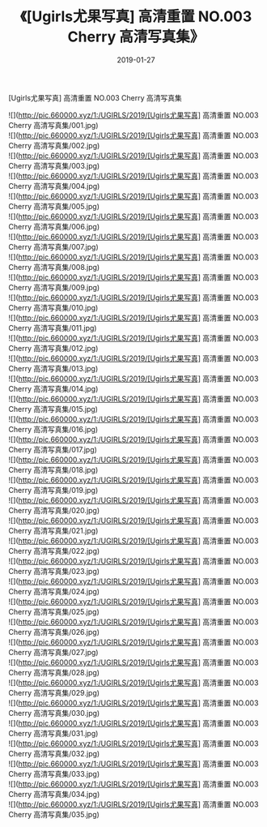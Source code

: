 ﻿---
layout: post
title:  《[Ugirls尤果写真] 高清重置 NO.003 Cherry 高清写真集》
date:   2019-01-27
img: http://pic.660000.xyz/1:/UGIRLS/2019/[Ugirls尤果写真] 高清重置 NO.003 Cherry 高清写真集/000.jpg
categories: [美女, 清纯, 唯美]
---

[Ugirls尤果写真] 高清重置 NO.003 Cherry 高清写真集

 ![](http://pic.660000.xyz/1:/UGIRLS/2019/[Ugirls尤果写真] 高清重置 NO.003 Cherry 高清写真集/001.jpg) <br>![](http://pic.660000.xyz/1:/UGIRLS/2019/[Ugirls尤果写真] 高清重置 NO.003 Cherry 高清写真集/002.jpg) <br>![](http://pic.660000.xyz/1:/UGIRLS/2019/[Ugirls尤果写真] 高清重置 NO.003 Cherry 高清写真集/003.jpg) <br>![](http://pic.660000.xyz/1:/UGIRLS/2019/[Ugirls尤果写真] 高清重置 NO.003 Cherry 高清写真集/004.jpg) <br>![](http://pic.660000.xyz/1:/UGIRLS/2019/[Ugirls尤果写真] 高清重置 NO.003 Cherry 高清写真集/005.jpg) <br>![](http://pic.660000.xyz/1:/UGIRLS/2019/[Ugirls尤果写真] 高清重置 NO.003 Cherry 高清写真集/006.jpg) <br>![](http://pic.660000.xyz/1:/UGIRLS/2019/[Ugirls尤果写真] 高清重置 NO.003 Cherry 高清写真集/007.jpg) <br>![](http://pic.660000.xyz/1:/UGIRLS/2019/[Ugirls尤果写真] 高清重置 NO.003 Cherry 高清写真集/008.jpg) <br>![](http://pic.660000.xyz/1:/UGIRLS/2019/[Ugirls尤果写真] 高清重置 NO.003 Cherry 高清写真集/009.jpg) <br>![](http://pic.660000.xyz/1:/UGIRLS/2019/[Ugirls尤果写真] 高清重置 NO.003 Cherry 高清写真集/010.jpg) <br>![](http://pic.660000.xyz/1:/UGIRLS/2019/[Ugirls尤果写真] 高清重置 NO.003 Cherry 高清写真集/011.jpg) <br>![](http://pic.660000.xyz/1:/UGIRLS/2019/[Ugirls尤果写真] 高清重置 NO.003 Cherry 高清写真集/012.jpg) <br>![](http://pic.660000.xyz/1:/UGIRLS/2019/[Ugirls尤果写真] 高清重置 NO.003 Cherry 高清写真集/013.jpg) <br>![](http://pic.660000.xyz/1:/UGIRLS/2019/[Ugirls尤果写真] 高清重置 NO.003 Cherry 高清写真集/014.jpg) <br>![](http://pic.660000.xyz/1:/UGIRLS/2019/[Ugirls尤果写真] 高清重置 NO.003 Cherry 高清写真集/015.jpg) <br>![](http://pic.660000.xyz/1:/UGIRLS/2019/[Ugirls尤果写真] 高清重置 NO.003 Cherry 高清写真集/016.jpg) <br>![](http://pic.660000.xyz/1:/UGIRLS/2019/[Ugirls尤果写真] 高清重置 NO.003 Cherry 高清写真集/017.jpg) <br>![](http://pic.660000.xyz/1:/UGIRLS/2019/[Ugirls尤果写真] 高清重置 NO.003 Cherry 高清写真集/018.jpg) <br>![](http://pic.660000.xyz/1:/UGIRLS/2019/[Ugirls尤果写真] 高清重置 NO.003 Cherry 高清写真集/019.jpg) <br>![](http://pic.660000.xyz/1:/UGIRLS/2019/[Ugirls尤果写真] 高清重置 NO.003 Cherry 高清写真集/020.jpg) <br>![](http://pic.660000.xyz/1:/UGIRLS/2019/[Ugirls尤果写真] 高清重置 NO.003 Cherry 高清写真集/021.jpg) <br>![](http://pic.660000.xyz/1:/UGIRLS/2019/[Ugirls尤果写真] 高清重置 NO.003 Cherry 高清写真集/022.jpg) <br>![](http://pic.660000.xyz/1:/UGIRLS/2019/[Ugirls尤果写真] 高清重置 NO.003 Cherry 高清写真集/023.jpg) <br>![](http://pic.660000.xyz/1:/UGIRLS/2019/[Ugirls尤果写真] 高清重置 NO.003 Cherry 高清写真集/024.jpg) <br>![](http://pic.660000.xyz/1:/UGIRLS/2019/[Ugirls尤果写真] 高清重置 NO.003 Cherry 高清写真集/025.jpg) <br>![](http://pic.660000.xyz/1:/UGIRLS/2019/[Ugirls尤果写真] 高清重置 NO.003 Cherry 高清写真集/026.jpg) <br>![](http://pic.660000.xyz/1:/UGIRLS/2019/[Ugirls尤果写真] 高清重置 NO.003 Cherry 高清写真集/027.jpg) <br>![](http://pic.660000.xyz/1:/UGIRLS/2019/[Ugirls尤果写真] 高清重置 NO.003 Cherry 高清写真集/028.jpg) <br>![](http://pic.660000.xyz/1:/UGIRLS/2019/[Ugirls尤果写真] 高清重置 NO.003 Cherry 高清写真集/029.jpg) <br>![](http://pic.660000.xyz/1:/UGIRLS/2019/[Ugirls尤果写真] 高清重置 NO.003 Cherry 高清写真集/030.jpg) <br>![](http://pic.660000.xyz/1:/UGIRLS/2019/[Ugirls尤果写真] 高清重置 NO.003 Cherry 高清写真集/031.jpg) <br>![](http://pic.660000.xyz/1:/UGIRLS/2019/[Ugirls尤果写真] 高清重置 NO.003 Cherry 高清写真集/032.jpg) <br>![](http://pic.660000.xyz/1:/UGIRLS/2019/[Ugirls尤果写真] 高清重置 NO.003 Cherry 高清写真集/033.jpg) <br>![](http://pic.660000.xyz/1:/UGIRLS/2019/[Ugirls尤果写真] 高清重置 NO.003 Cherry 高清写真集/034.jpg) <br>![](http://pic.660000.xyz/1:/UGIRLS/2019/[Ugirls尤果写真] 高清重置 NO.003 Cherry 高清写真集/035.jpg) <br>